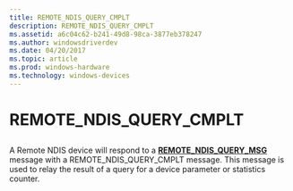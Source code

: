 ```yaml
---
title: REMOTE_NDIS_QUERY_CMPLT
description: REMOTE_NDIS_QUERY_CMPLT
ms.assetid: a6c04c62-b241-49d8-98ca-3877eb378247
ms.author: windowsdriverdev
ms.date: 04/20/2017
ms.topic: article
ms.prod: windows-hardware
ms.technology: windows-devices
---
```


# REMOTE\_NDIS\_QUERY\_CMPLT


## <a href="" id="ddk-remote-ndis-query-cmplt-ng"></a>


A Remote NDIS device will respond to a [**REMOTE\_NDIS\_QUERY\_MSG**](https://msdn.microsoft.com/library/windows/hardware/ff570641) message with a REMOTE\_NDIS\_QUERY\_CMPLT message. This message is used to relay the result of a query for a device parameter or statistics counter.

 

 





